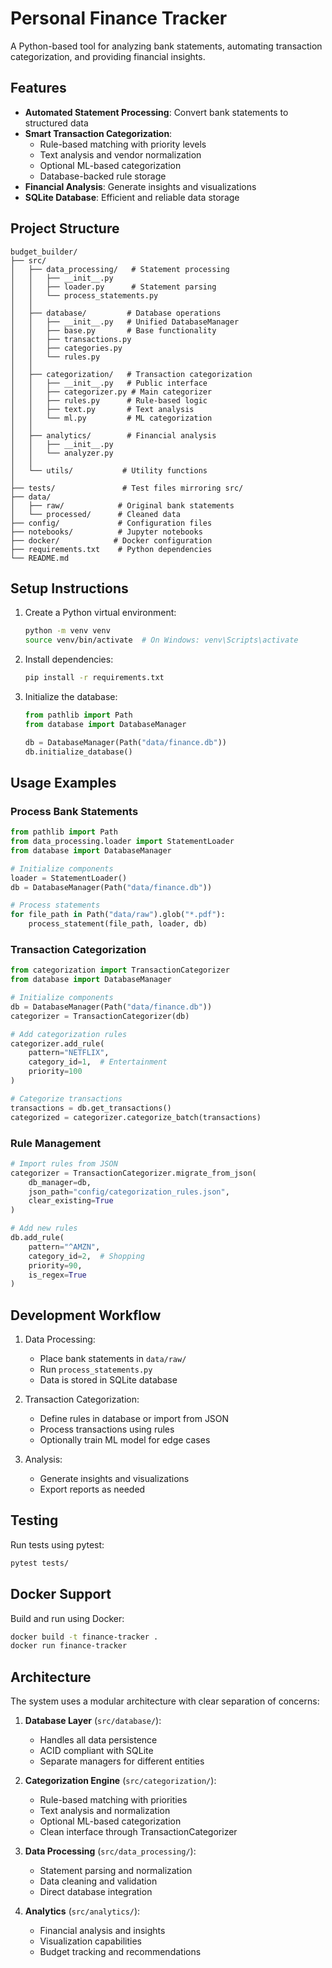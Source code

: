 # Personal Finance Tracker

A Python-based tool for analyzing bank statements, automating transaction categorization, and providing financial insights.

## Features

- **Automated Statement Processing**: Convert bank statements to structured data
- **Smart Transaction Categorization**:
  - Rule-based matching with priority levels
  - Text analysis and vendor normalization
  - Optional ML-based categorization
  - Database-backed rule storage
- **Financial Analysis**: Generate insights and visualizations
- **SQLite Database**: Efficient and reliable data storage

## Project Structure

```
budget_builder/
├── src/
│   ├── data_processing/   # Statement processing
│   │   ├── __init__.py
│   │   ├── loader.py      # Statement parsing
│   │   └── process_statements.py
│   │
│   ├── database/         # Database operations
│   │   ├── __init__.py   # Unified DatabaseManager
│   │   ├── base.py       # Base functionality
│   │   ├── transactions.py
│   │   ├── categories.py
│   │   └── rules.py
│   │
│   ├── categorization/   # Transaction categorization
│   │   ├── __init__.py   # Public interface
│   │   ├── categorizer.py # Main categorizer
│   │   ├── rules.py      # Rule-based logic
│   │   ├── text.py       # Text analysis
│   │   └── ml.py         # ML categorization
│   │
│   ├── analytics/        # Financial analysis
│   │   ├── __init__.py
│   │   └── analyzer.py
│   │
│   └── utils/           # Utility functions
│
├── tests/               # Test files mirroring src/
├── data/
│   ├── raw/            # Original bank statements
│   └── processed/      # Cleaned data
├── config/             # Configuration files
├── notebooks/          # Jupyter notebooks
├── docker/            # Docker configuration
├── requirements.txt    # Python dependencies
└── README.md
```

## Setup Instructions

1. Create a Python virtual environment:
   ```bash
   python -m venv venv
   source venv/bin/activate  # On Windows: venv\Scripts\activate
   ```

2. Install dependencies:
   ```bash
   pip install -r requirements.txt
   ```

3. Initialize the database:
   ```python
   from pathlib import Path
   from database import DatabaseManager

   db = DatabaseManager(Path("data/finance.db"))
   db.initialize_database()
   ```

## Usage Examples

### Process Bank Statements

```python
from pathlib import Path
from data_processing.loader import StatementLoader
from database import DatabaseManager

# Initialize components
loader = StatementLoader()
db = DatabaseManager(Path("data/finance.db"))

# Process statements
for file_path in Path("data/raw").glob("*.pdf"):
    process_statement(file_path, loader, db)
```

### Transaction Categorization

```python
from categorization import TransactionCategorizer
from database import DatabaseManager

# Initialize components
db = DatabaseManager(Path("data/finance.db"))
categorizer = TransactionCategorizer(db)

# Add categorization rules
categorizer.add_rule(
    pattern="NETFLIX",
    category_id=1,  # Entertainment
    priority=100
)

# Categorize transactions
transactions = db.get_transactions()
categorized = categorizer.categorize_batch(transactions)
```

### Rule Management

```python
# Import rules from JSON
categorizer = TransactionCategorizer.migrate_from_json(
    db_manager=db,
    json_path="config/categorization_rules.json",
    clear_existing=True
)

# Add new rules
db.add_rule(
    pattern="^AMZN",
    category_id=2,  # Shopping
    priority=90,
    is_regex=True
)
```

## Development Workflow

1. Data Processing:
   - Place bank statements in `data/raw/`
   - Run `process_statements.py`
   - Data is stored in SQLite database

2. Transaction Categorization:
   - Define rules in database or import from JSON
   - Process transactions using rules
   - Optionally train ML model for edge cases

3. Analysis:
   - Generate insights and visualizations
   - Export reports as needed

## Testing

Run tests using pytest:
```bash
pytest tests/
```

## Docker Support

Build and run using Docker:
```bash
docker build -t finance-tracker .
docker run finance-tracker
```

## Architecture

The system uses a modular architecture with clear separation of concerns:

1. **Database Layer** (`src/database/`):
   - Handles all data persistence
   - ACID compliant with SQLite
   - Separate managers for different entities

2. **Categorization Engine** (`src/categorization/`):
   - Rule-based matching with priorities
   - Text analysis and normalization
   - Optional ML-based categorization
   - Clean interface through TransactionCategorizer

3. **Data Processing** (`src/data_processing/`):
   - Statement parsing and normalization
   - Data cleaning and validation
   - Direct database integration

4. **Analytics** (`src/analytics/`):
   - Financial analysis and insights
   - Visualization capabilities
   - Budget tracking and recommendations
